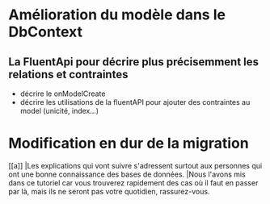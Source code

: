 # Amélioration du modèle dans le DbContext

## La **FluentApi** pour décrire plus précisemment les relations et contraintes

- décrire le onModelCreate
- décrire les utilisations de la fluentAPI pour ajouter des contraintes au model (unicité, index...)


# Modification en dur de la migration

[[a]]
|Les explications qui vont suivre s'adressent surtout aux personnes qui ont une bonne connaissance des bases de données.
|Nous l'avons mis dans ce tutoriel car vous trouverez rapidement des cas où il faut en passer par là, mais ils ne seront pas votre quotidien, rassurez-vous.